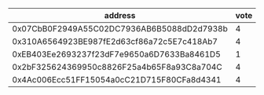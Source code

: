 address|vote|timestamp|signature
---|---|---|---
0x07CbB0F2949A55C02DC7936AB6B5088dD2d7938b|4|1605618693|0xd2834d6c8dd22dcaa625c652853c43f2d94caa59b2df5df2805fc740fbc627cd6a8f0ce20f680c96a2c7658c2411fae9eec04e6c1b006acb7227213b6031c3e91b
0x310A6564923BE987fE2d63cf86a72c5E7c418Ab7|4|1605619167|0x38d15aa2b62cc481bfa7ab555f3f6cd4d31fd9b7920b188ca9d6356bf5905ac855d1d0eb972f1d85473715eb17b327fa21d45f2c471b9e57244bb2e38979941b1c
0xEB403Ee2693237f23dF7e9650a6D7633Ba8461D5|1|1605621417|0x75f0f7285d9f3c42b0f66c5c5d95b3d8f0dbcaf81da36ba3d7623f725aa23ec750a518fcf48d145d1a032654f7c6d6de04abc76dc9b6ab9a3faf61175df8ea821c
0x2bF325624369950c8826F25a4b65F8a93C8a704C|4|1605622918|0x91d05360968b86b226d9186b0d0e80aad0a9f6f10a5b4ceef03e347e2a8b990d4eca102e9947018db8e1db4a596eda5bd1e33bfb33294d985809a5152f86ab9b1c
0x4Ac006Ecc51FF15054a0cC21D715F80CFa8d4341|4|1605625861|0x23469c1c9899b798a6d3fb35e2a3fa90fa8c820f3143e0b2923b4415c1828b8035a85a04a199297563e7c57395fb53803ee50cae6db0f41bb4c43e863796a5a51c